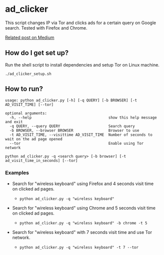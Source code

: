 # ad_clicker

This script changes IP via Tor and clicks ads for a certain query on Google search. Tested with Firefox and Chrome.

[Related post on Medium](https://python.plainenglish.io/google-ads-clicker-with-python-selenium-and-tor-a6ff8078da2a)

## How do I get set up?

Run the shell script to install dependencies and setup Tor on Linux machine.

`./ad_clicker_setup.sh`


## How to run?

```
usage: python ad_clicker.py [-h] [-q QUERY] [-b BROWSER] [-t AD_VISIT_TIME] [--tor]

optional arguments:
  -h, --help                                   show this help message and exit
  -q QUERY, --query QUERY                      Search query
  -b BROWSER, --browser BROWSER                Browser to use
  -t AD_VISIT_TIME, --visittime AD_VISIT_TIME  Number of seconds to wait on the ad page opened
  --tor                                        Enable using Tor network

```

`python ad_clicker.py -q <search query> [-b browser] [-t ad_visit_time_in_seconds] [--tor]`


### Examples

* Search for "wireless keyboard" using Firefox and 4 seconds visit time on clicked ad pages.

    * `python ad_clicker.py -q "wireless keyboard"`

* Search for "wireless keyboard" using Chrome and 5 seconds visit time on clicked ad pages.

    * `python ad_clicker.py -q "wireless keyboard" -b chrome -t 5`

* Search for "wireless keyboard" with 7 seconds visit time and use Tor network.

    * `python ad_clicker.py -q "wireless keyboard" -t 7 --tor`
